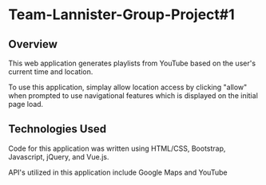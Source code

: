 # Team-Lannister-Group-Project#1

## Overview 

This web application generates playlists from YouTube based on the user's current time and location. 

To use this application, simplay allow location access by clicking "allow" when prompted to use navigational features which is displayed on the initial page load. 

## Technologies Used

Code for this application was written using HTML/CSS, Bootstrap, Javascript, jQuery, and Vue.js. 

API's utilized in this application include Google Maps and YouTube


